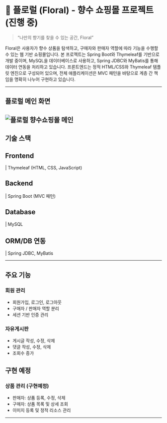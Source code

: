 # 🌸 플로럴 (Floral) - 향수 쇼핑몰 프로젝트 (진행 중)

> “나만의 향기를 찾을 수 있는 공간, Floral”

Floral은 사용자가 향수 상품을 탐색하고, 구매자와 판매자 역할에 따라 기능을 수행할 수 있는 웹 기반 쇼핑몰입니다.
본 프로젝트는 Spring Boot와 Thymeleaf를 기반으로 개발 중이며, MySQL을 데이터베이스로 사용하고, Spring JDBC와 MyBatis를 통해 데이터 연동을 처리하고 있습니다.
프론트엔드는 정적 HTML/CSS와 Thymeleaf 템플릿 엔진으로 구성되어 있으며, 전체 애플리케이션은 MVC 패턴을 바탕으로 계층 간 책임을 명확히 나누어 구현하고 있습니다.

---
## 플로럴 메인 화면
![플로럴 향수쇼핑몰 메인](https://github.com/user-attachments/assets/a35e1ad5-0c65-46ba-ba2d-743ceaa901c1)
---

## 기술 스택
## Frontend    
| Thymeleaf (HTML, CSS, JavaScript)   
## Backend     
| Spring Boot (MVC 패턴)               
## Database    
| MySQL                               
## ORM/DB 연동  
| Spring JDBC, MyBatis                

---

## 주요 기능

### 회원 관리
- 회원가입, 로그인, 로그아웃
- 구매자 / 판매자 역할 분리
- 세션 기반 인증 관리

### 자유게시판
- 게시글 작성, 수정, 삭제
- 댓글 작성, 수정, 삭제
- 조회수 증가
  
## 구현 예정

### 상품 관리 (구현예정)
- 판매자: 상품 등록, 수정, 삭제
- 구매자: 상품 목록 및 상세 조회
- 이미지 등록 및 정적 리소스 관리
  
---
